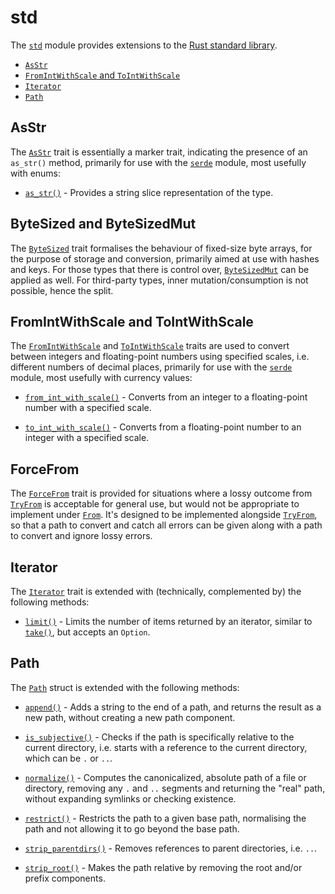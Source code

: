 # std

The [`std`](https://docs.rs/rubedo/latest/rubedo/std/index.html) module provides
extensions to the [Rust standard library](https://doc.rust-lang.org/std/).

  - [`AsStr`](#asstr)
  - [`FromIntWithScale` and `ToIntWithScale`](#fromintwithscale-and-tointwithscale)
  - [`Iterator`](#iterator)
  - [`Path`](#path)


## AsStr

The [`AsStr`](https://docs.rs/rubedo/latest/rubedo/std/trait.AsStr.html) trait
is essentially a marker trait, indicating the presence of an `as_str()` method,
primarily for use with the [`serde`](https://docs.rs/rubedo/latest/rubedo/serde/index.html)
module, most usefully with enums:

  - [`as_str()`](https://docs.rs/rubedo/latest/rubedo/std/trait.AsStr.html#tymethod.as_str) -
    Provides a string slice representation of the type.


## ByteSized and ByteSizedMut

The [`ByteSized`](https://docs.rs/rubedo/latest/rubedo/std/trait.ByteSized.html)
trait formalises the behaviour of fixed-size byte arrays, for the purpose of
storage and conversion, primarily aimed at use with hashes and keys. For those
types that there is control over, [`ByteSizedMut`](https://docs.rs/rubedo/latest/rubedo/std/trait.ByteSizedMut.html)
can be applied as well. For third-party types, inner mutation/consumption is not
possible, hence the split.


## FromIntWithScale and ToIntWithScale

The [`FromIntWithScale`](https://docs.rs/rubedo/latest/rubedo/std/trait.FromIntWithScale.html)
and [`ToIntWithScale`](https://docs.rs/rubedo/latest/rubedo/std/trait.ToIntWithScale.html)
traits are used to convert between integers and floating-point numbers using
specified scales, i.e. different numbers of decimal places, primarily for use
with the [`serde`](https://docs.rs/rubedo/latest/rubedo/serde/index.html)
module, most usefully with currency values:

  - [`from_int_with_scale()`](https://docs.rs/rubedo/latest/rubedo/std/trait.FromIntWithScale.html#tymethod.from_int_with_scale) -
    Converts from an integer to a floating-point number with a specified scale.

  - [`to_int_with_scale()`](https://docs.rs/rubedo/latest/rubedo/std/trait.ToIntWithScale.html#tymethod.to_int_with_scale) -
    Converts from a floating-point number to an integer with a specified scale.


## ForceFrom

The [`ForceFrom`](https://docs.rs/rubedo/latest/rubedo/std/trait.ForceFrom.html)
trait is provided for situations where a lossy outcome from
[`TryFrom`](https://doc.rust-lang.org/std/convert/trait.TryFrom.html) is
acceptable for general use, but would not be appropriate to implement under
[`From`](https://doc.rust-lang.org/std/convert/trait.From.html). It's designed
to be implemented alongside [`TryFrom`](https://doc.rust-lang.org/std/convert/trait.TryFrom.html),
so that a path to convert and catch all errors can be given along with a path to
convert and ignore lossy errors.


## Iterator

The [`Iterator`](https://doc.rust-lang.org/std/iter/trait.Iterator.html) trait
is extended with (technically, complemented by) the following methods:

  - [`limit()`](https://docs.rs/rubedo/latest/rubedo/std/trait.IteratorExt.html#tymethod.limit) -
    Limits the number of items returned by an iterator, similar to
    [`take()`](https://doc.rust-lang.org/std/iter/trait.Iterator.html#method.take),
    but accepts an `Option`.


## Path

The [`Path`](https://doc.rust-lang.org/std/path/struct.Path.html) struct is
extended with the following methods:

  - [`append()`](https://docs.rs/rubedo/latest/rubedo/std/trait.PathExt.html#tymethod.append) -
    Adds a string to the end of a path, and returns the result as a new path,
    without creating a new path component.

  - [`is_subjective()`](https://docs.rs/rubedo/latest/rubedo/std/trait.PathExt.html#tymethod.is_subjective) -
    Checks if the path is specifically relative to the current directory, i.e.
    starts with a reference to the current directory, which can be `.` or `..`.

  - [`normalize()`](https://docs.rs/rubedo/latest/rubedo/std/trait.PathExt.html#tymethod.normalize) -
    Computes the canonicalized, absolute path of a file or directory, removing
    any `.` and `..` segments and returning the "real" path, without expanding
    symlinks or checking existence.

  - [`restrict()`](https://docs.rs/rubedo/latest/rubedo/std/trait.PathExt.html#tymethod.restrict) -
    Restricts the path to a given base path, normalising the path and not
    allowing it to go beyond the base path.

  - [`strip_parentdirs()`](https://docs.rs/rubedo/latest/rubedo/std/trait.PathExt.html#tymethod.strip_parentdirs) -
    Removes references to parent directories, i.e. `..`.

  - [`strip_root()`](https://docs.rs/rubedo/latest/rubedo/std/trait.PathExt.html#tymethod.strip_root) -
    Makes the path relative by removing the root and/or prefix components.


